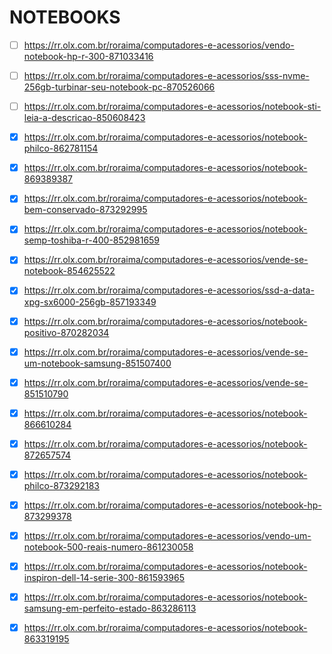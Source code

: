 # NOTEBOOKS
 - [ ] https://rr.olx.com.br/roraima/computadores-e-acessorios/vendo-notebook-hp-r-300-871033416
 - [ ] https://rr.olx.com.br/roraima/computadores-e-acessorios/sss-nvme-256gb-turbinar-seu-notebook-pc-870526066
 - [ ] https://rr.olx.com.br/roraima/computadores-e-acessorios/notebook-sti-leia-a-descricao-850608423
 - [x] https://rr.olx.com.br/roraima/computadores-e-acessorios/notebook-philco-862781154
 - [x] https://rr.olx.com.br/roraima/computadores-e-acessorios/notebook-869389387
 - [x] https://rr.olx.com.br/roraima/computadores-e-acessorios/notebook-bem-conservado-873292995
 - [x] https://rr.olx.com.br/roraima/computadores-e-acessorios/notebook-semp-toshiba-r-400-852981659
 - [x] https://rr.olx.com.br/roraima/computadores-e-acessorios/vende-se-notebook-854625522
 - [x] https://rr.olx.com.br/roraima/computadores-e-acessorios/ssd-a-data-xpg-sx6000-256gb-857193349
 - [x] https://rr.olx.com.br/roraima/computadores-e-acessorios/notebook-positivo-870282034
 - [x] https://rr.olx.com.br/roraima/computadores-e-acessorios/vende-se-um-notebook-samsung-851507400
 - [x] https://rr.olx.com.br/roraima/computadores-e-acessorios/vende-se-851510790
 - [x] https://rr.olx.com.br/roraima/computadores-e-acessorios/notebook-866610284
 - [x] https://rr.olx.com.br/roraima/computadores-e-acessorios/notebook-872657574

 - [x] https://rr.olx.com.br/roraima/computadores-e-acessorios/notebook-philco-873292183
 - [x] https://rr.olx.com.br/roraima/computadores-e-acessorios/notebook-hp-873299378
 - [x] https://rr.olx.com.br/roraima/computadores-e-acessorios/vendo-um-notebook-500-reais-numero-861230058
 - [x] https://rr.olx.com.br/roraima/computadores-e-acessorios/notebook-inspiron-dell-14-serie-300-861593965
 - [x] https://rr.olx.com.br/roraima/computadores-e-acessorios/notebook-samsung-em-perfeito-estado-863286113
 - [x] https://rr.olx.com.br/roraima/computadores-e-acessorios/notebook-863319195
